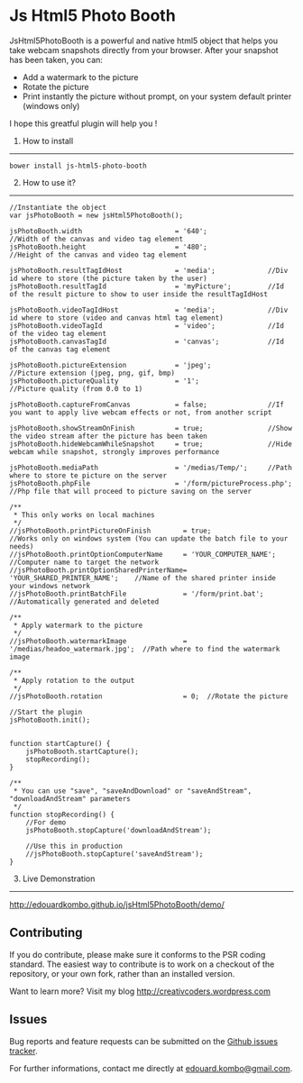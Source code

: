 Js Html5 Photo Booth
====================

JsHtml5PhotoBooth is a powerful and native html5 object that helps you take webcam snapshots directly from your browser.
After your snapshot has been taken, you can:
- Add a watermark to the picture
- Rotate the picture
- Print instantly the picture without prompt, on your system default printer (windows only)

I hope this greatful plugin will help you !


1) How to install
---------------------

    bower install js-html5-photo-booth


2) How to use it?
-----------------

    //Instantiate the object
    var jsPhotoBooth = new jsHtml5PhotoBooth();

    jsPhotoBooth.width                       = '640';               //Width of the canvas and video tag element
    jsPhotoBooth.height                      = '480';               //Height of the canvas and video tag element

    jsPhotoBooth.resultTagIdHost             = 'media';             //Div id where to store (the picture taken by the user)
    jsPhotoBooth.resultTagId                 = 'myPicture';         //Id of the result picture to show to user inside the resultTagIdHost

    jsPhotoBooth.videoTagIdHost              = 'media';             //Div id where to store (video and canvas html tag element)
    jsPhotoBooth.videoTagId                  = 'video';             //Id of the video tag element
    jsPhotoBooth.canvasTagId                 = 'canvas';            //Id of the canvas tag element

    jsPhotoBooth.pictureExtension            = 'jpeg';             //Picture extension (jpeg, png, gif, bmp)
    jsPhotoBooth.pictureQuality              = '1';                 //Picture quality (from 0.0 to 1)

    jsPhotoBooth.captureFromCanvas           = false;               //If you want to apply live webcam effects or not, from another script

    jsPhotoBooth.showStreamOnFinish          = true;                //Show the video stream after the picture has been taken
    jsPhotoBooth.hideWebcamWhileSnapshot     = true;                //Hide webcam while snapshot, strongly improves performance

    jsPhotoBooth.mediaPath                   = '/medias/Temp/';     //Path where to store te picture on the server
    jsPhotoBooth.phpFile                     = '/form/pictureProcess.php'; //Php file that will proceed to picture saving on the server

    /**
     * This only works on local machines
     */
    //jsPhotoBooth.printPictureOnFinish        = true;                //Works only on windows system (You can update the batch file to your needs)
    //jsPhotoBooth.printOptionComputerName     = 'YOUR_COMPUTER_NAME';        //Computer name to target the network
    //jsPhotoBooth.printOptionSharedPrinterName= 'YOUR_SHARED_PRINTER_NAME';    //Name of the shared printer inside your windows network
    //jsPhotoBooth.printBatchFile              = '/form/print.bat';    //Automatically generated and deleted

    /**
     * Apply watermark to the picture
     */
    //jsPhotoBooth.watermarkImage              = '/medias/headoo_watermark.jpg';  //Path where to find the watermark image

    /**
     * Apply rotation to the output
     */
    //jsPhotoBooth.rotation                    = 0;  //Rotate the picture

    //Start the plugin
    jsPhotoBooth.init();


    function startCapture() {
        jsPhotoBooth.startCapture();
        stopRecording();
    }

    /**
     * You can use "save", "saveAndDownload" or "saveAndStream", "downloadAndStream" parameters
     */
    function stopRecording() {
        //For demo
        jsPhotoBooth.stopCapture('downloadAndStream');

        //Use this in production
        //jsPhotoBooth.stopCapture('saveAndStream');
    }

        
3) Live Demonstration
---------------------

http://edouardkombo.github.io/jsHtml5PhotoBooth/demo/
    

Contributing
-------------

If you do contribute, please make sure it conforms to the PSR coding standard. The easiest way to contribute is to work on a checkout of the repository, or your own fork, rather than an installed version.

Want to learn more? Visit my blog http://creativcoders.wordpress.com


Issues
------

Bug reports and feature requests can be submitted on the [Github issues tracker](https://github.com/edouardkombo/jsHtml5PhotoBooth/issues).

For further informations, contact me directly at edouard.kombo@gmail.com.
